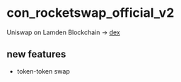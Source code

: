 # con_rocketswap_official_v2
Uniswap on Lamden Blockchain -> [dex](https://rocketswap.exchange)

## new features
* token-token swap
